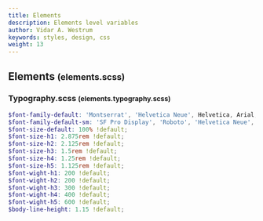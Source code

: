 ```yaml
---
title: Elements
description: Elements level variables
author: Vidar A. Westrum
keywords: styles, design, css
weight: 13
---
```


## Elements <small>(elements.scss)</small>

### Typography.scss <small>(elements.typography.scss)</small>

```scss
$font-family-default: 'Montserrat', 'Helvetica Neue', Helvetica, Arial, sans-serif !default;
$font-family-default-sm: 'SF Pro Display', 'Roboto', 'Helvetica Neue', Helvetica, Arial, sans-serif !default;
$font-size-default: 100% !default;
$font-size-h1: 2.875rem !default;
$font-size-h2: 2.125rem !default;
$font-size-h3: 1.5rem !default;
$font-size-h4: 1.25rem !default;
$font-size-h5: 1.125rem !default;
$font-wight-h1: 200 !default;
$font-wight-h2: 200 !default;
$font-wight-h3: 300 !default;
$font-wight-h4: 400 !default;
$font-wight-h5: 600 !default;
$body-line-height: 1.15 !default;
```
